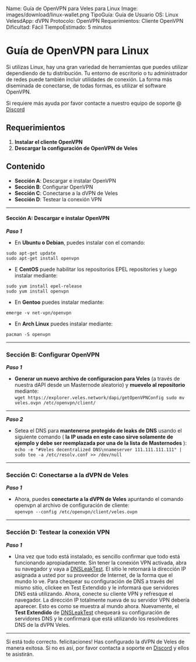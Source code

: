 Name:               Guía de OpenVPN para Veles para Linux
Image:              images/download/linux-wallet.png
TipoGuía:           Guía de Usuario
OS:                 Linux
VelesdApp:          dVPN
Protocolo:          OpenVPN
Requerimientos:     Cliente OpenVPN
Dificultad:         Fácil
TiempoEstimado:     5 minutos

# Guía de OpenVPN para Linux

Si utilizas Linux, hay una gran variedad de herramientas que puedes utilizar dependiendo de tu distribución. Tu entorno de escritorio o tu administrador de redes puede también incluir utilidades de conexión. La forma más diseminada de conectarse, de todas formas, es utilizar el software OpenVPN.

Si requiere más ayuda por favor contacte a nuestro equipo de soporte @ [Discord](https://discord.gg/P528fGg)

## Requerimientos
1) **Instalar el cliente OpenVPN**  
2) **Descargar la configuración de OpenVPN de Veles**  

## Contenido
* **Sección A**: Descargar e instalar OpenVPN
* **Sección B**: Configurar OpenVPN
* **Sección C**: Conectarse a la dVPN de Veles
* **Sección D**: Testear la conexión VPN 
***

#### Sección A: Descargar e instalar OpenVPN

***Paso 1*** 

* En **Ubuntu o Debian**, puedes instalar con el comando: 
```
sudo apt-get update
sudo apt-get install openvpn
```

* E **CentOS** puede habilitar los repositorios EPEL repositories y luego instalar mediante:
```
sudo yum install epel-release  
sudo yum install openvpn
```

* En **Gentoo** puedes instalar mediante:  
```
emerge -v net-vpn/openvpn
```

* En **Arch Linux** puedes instalar mediante:  
```
pacman -S openvpn
```

***

### Sección B: Configurar OpenVPN

***Paso 1***  

* **Generar un nuevo archivo de configuracion para Veles** (a través de nuestra dAPI desde un Masternode aleatorio) y **muevelo al repositorio** mediante:  
``wget https://explorer.veles.network/dapi/getOpenVPNConfig
sudo mv veles.ovpn /etc/openvpn/client/``

***

***Paso 2***  

* Setea el DNS para **mantenerse protegido de leaks de DNS** usando el siguiente comando ( **la IP usada en este caso sirve solamente de ejemplo y debe ser reemplazada por una de la lista de Masternodes** ):  
```echo -e "#Veles decentralized DNS\nnameserver 111.111.111.111" | sudo tee -a /etc/resolv.conf >> /dev/null```

***

### Sección C: Conectarse a la dVPN de Veles

***Paso 1***  

* Ahora, puedes **conectarte a la dVPN de Veles** apuntando el comando openvpn al archivo de configuración de cliente:  
```openvpn --config /etc/openvpn/client/veles.ovpn```

***

### Sección D: Testear la conexión VPN 

***Paso 1***  

* Una vez que todo está instalado, es sencillo confirmar que todo está funcionando apropiadamente. Sin tener la conexión VPN activada, abra su navegador y vaya a [DNSLeakTest](https://www.dnsleaktest.com/).
El sitio le retornará la dirección IP asignada a usted por su proveedor de Internet, de la forma que el mundo lo ve. Para chequear su configuración de DNS a través del mismo sitio, clickee en Test Extendido y le informará que servidores DNS está utilizando.
Ahora, conecte su cliente VPN y refresque el navegador. La dirección IP totalmente nueva de su servidor VPN debería aparecer. Esto es como se muestra al mundo ahora. Nuevamente, el **Test Extendido** de  [DNSLeakTest](https://www.dnsleaktest.com/) chequeará su configuración de servidores DNS y le confirmará que está utilizando los resolvedores DNS de la dVPN Veles.

***

Si está todo correcto. felicitaciones! Has configurado la dVPN de Veles de manera exitosa. Si no es así, por favor contacta a soporte en [Discord](https://discord.gg/P528fGg) y ellos te asistirán.  
